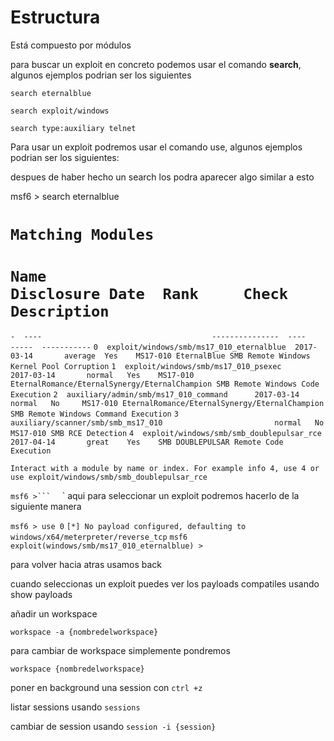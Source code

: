 # Estructura


Está compuesto por módulos



para buscar un  exploit en concreto podemos usar el comando **search**, algunos ejemplos podrian ser los siguientes

`search eternalblue`

`search exploit/windows`

`search type:auxiliary telnet`

Para usar un exploit podremos usar el comando use, algunos ejemplos podrian ser los siguientes:

despues de haber hecho un search los podra aparecer algo similar a esto

msf6 > search eternalblue

`Matching Modules`
================

   #  `Name                                      Disclosure Date  Rank     Check  Description`
   `-  ----                                      ---------------  ----     -----  -----------`
   `0  exploit/windows/smb/ms17_010_eternalblue  2017-03-14       average  Yes    MS17-010 EternalBlue SMB Remote Windows Kernel Pool Corruption`
   `1  exploit/windows/smb/ms17_010_psexec       2017-03-14       normal   Yes    MS17-010 EternalRomance/EternalSynergy/EternalChampion SMB Remote Windows Code Execution`
   `2  auxiliary/admin/smb/ms17_010_command      2017-03-14       normal   No     MS17-010 EternalRomance/EternalSynergy/EternalChampion SMB Remote Windows Command Execution`
   `3  auxiliary/scanner/smb/smb_ms17_010                         normal   No     MS17-010 SMB RCE Detection`
   `4  exploit/windows/smb/smb_doublepulsar_rce  2017-04-14       great    Yes    SMB DOUBLEPULSAR Remote Code Execution`


`Interact with a module by name or index. For example info 4, use 4 or use exploit/windows/smb/smb_doublepulsar_rce`

`msf6 >``` 
`
`
aqui para seleccionar un exploit podremos hacerlo de la siguiente manera

`msf6 > use 0`
`[*] No payload configured, defaulting to windows/x64/meterpreter/reverse_tcp`
`msf6 exploit(windows/smb/ms17_010_eternalblue) >` 

para volver hacia atras usamos back




cuando seleccionas un exploit puedes ver los payloads compatiles usando  show payloads

añadir un workspace

```
workspace -a {nombredelworkspace}
```

para cambiar de workspace simplemente pondremos 

```
workspace {nombredelworkspace}
```


poner en background una session con `ctrl +z`

listar sessions usando `sessions`

cambiar de session usando `session -i {session}`


